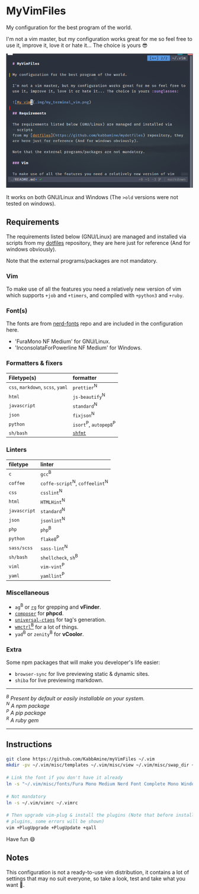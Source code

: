 # MyVimFiles

My configuration for the best program of the world.

I'm not a vim master, but my configuration works great for me so feel free to
use it, improve it, love it or hate it... The choice is yours :sunglasses:

![My vim](.img/my_terminal_vim.png)

It works on both GNU/Linux and Windows (The `>old` versions were not tested on
windows).

## Requirements

The requirements listed below (GNU/Linux) are managed and installed via scripts
from my [dotfiles](https://github.com/kabbamine/mydotfiles) repository, they
are here just for reference (And for windows obviously).

Note that the external programs/packages are not mandatory.

### Vim

To make use of all the features you need a relatively new version of vim which supports `+job` and `+timers`, and compiled with `+python3` and `+ruby`.

### Font(s)

The fonts are from [nerd-fonts](https://github.com/ryanoasis/nerd-fonts) repo
and are included in the configuration here.

- 'FuraMono NF Medium' for GNU/Linux.
- 'InconsolataForPowerline NF Medium' for Windows.

### Formatters & fixers

| Filetype(s)                       | formatter                                   |
| :-------------------------------- | :------------------------------------------ |
| `css`, `markdown`, `scss`, `yaml` | `prettier`<sup>N</sup>                      |
| `html`                            | `js-beautify`<sup>N</sup>                   |
| `javascript`                      | `standard`<sup>N</sup>                      |
| `json`                            | `fixjson`<sup>N</sup>                       |
| `python`                          | `isort`<sup>P</sup>, `autopep8`<sup>P</sup> |
| `sh/bash`                         | [`shfmt`](https://github.com/mvdan/sh)      |

### Linters

| filetype     | linter                                               |
| :----------- | :--------------------------------------------------- |
| `c`          | `gcc`<sup>B</sup>                                    |
| `coffee`     | `coffe-script`<sup>N</sup>, `coffeelint`<sup>N</sup> |
| `css`        | `csslint`<sup>N</sup>                                |
| `html`       | `HTMLHint`<sup>N</sup>                               |
| `javascript` | `standard`<sup>N</sup>                               |
| `json`       | `jsonlint`<sup>N</sup>                               |
| `php`        | `php`<sup>B</sup>                                    |
| `python`     | `flake8`<sup>P</sup>                                 |
| `sass/scss`  | `sass-lint`<sup>N</sup>                              |
| `sh/bash`    | `shellcheck`, `sh`<sup>B</sup>                       |
| `viml`       | `vim-vint`<sup>P</sup>                               |
| `yaml`       | `yamllint`<sup>P</sup>                               |

### Miscellaneous

- `ag`<sup>B</sup> or [`rg`](https://github.com/BurntSushi/ripgrep) for grepping and **vFinder**.
- [`composer`](https://getcomposer.org/) for **phpcd**.
- [`universal-ctags`](https://ctags.io/) for tag's generation.
- [`wmctrl`<sup>B</sup>](http://tomas.styblo.name/wmctrl/) for a lot of things.
- `yad`<sup>B</sup> or `zenity`<sup>B</sup> for **vCoolor**.

### Extra

Some npm packages that will make you developer's life easier:

- `browser-sync` for live previewing static & dynamic sites.
- `shiba` for live previewing markdown.

---

_<a id="B"><sup>B</sup></a> Present by default or easily installable on your
system._  
_<a id="N"><sup>N</sup></a> A npm package_  
_<a id="P"><sup>P</sup></a> A pip package_  
_<a id="R"><sup>R</sup></a> A ruby gem_

---

## Instructions

```sh
git clone https://github.com/KabbAmine/myVimFiles ~/.vim
mkdir -pv ~/.vim/misc/templates ~/.vim/misc/view ~/.vim/misc/swap_dir ~/.vim/misc/undodir

# Link the font if you don't have it already
ln -s "~/.vim/misc/fonts/Fura Mono Medium Nerd Font Complete Mono Windows Compatible.otf" ~/.fonts/

# Not mandatory
ln -s ~/.vim/vimrc ~/.vimrc

# Then upgrade vim-plug & install the plugins (Note that before installing
# plugins, some errors will be shown)
vim +PlugUpgrade +PlugUpdate +qall
```

Have fun :smile:

## Notes

This configuration is not a ready-to-use vim distribution, it contains a lot of
settings that may no suit everyone, so take a look, test and take what you want
:beer:.

